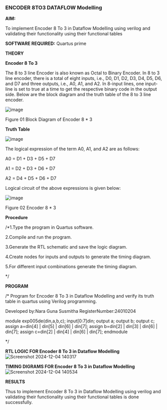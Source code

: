 ### ENCODER 8TO3 DATAFLOW Modelling

**AIM:**

To implement  Encoder 8 To 3 in Dataflow Modelling using verilog and validating their functionality using their functional tables

**SOFTWARE REQUIRED:** Quartus prime

**THEORY**

**Encoder 8 To 3**

The 8 to 3 line Encoder is also known as Octal to Binary Encoder. In 8 to 3 line encoder, there is a total of eight inputs, i.e., D0, D1, D2, D3, D4, D5, D6, and D7 and three outputs, i.e., A0, A1, and A2. In 8-input lines, one input-line is set to true at a time to get the respective binary code in the output side. Below are the block diagram and the truth table of the 8 to 3 line encoder.

![image](https://github.com/naavaneetha/ENCODER8TO3DATAFLOW/assets/154305477/0bc242c1-eb9e-4c47-afe5-30428470efc3)

Figure 01  Block Diagram of Encoder 8 * 3

**Truth Table**

![image](https://github.com/naavaneetha/ENCODER8TO3DATAFLOW/assets/154305477/35496b14-ae6e-4cd1-9abd-d6736b576575)

The logical expression of the term A0, A1, and A2 are as follows:

A0 = D1 + D3 + D5 + D7

A1 = D2 + D3 + D6 + D7

A2 = D4 + D5 + D6 + D7

Logical circuit of the above expressions is given below:

![image](https://github.com/naavaneetha/ENCODER8TO3DATAFLOW/assets/154305477/95acaee6-c873-4c75-89eb-ef09fb158053)

Figure 02  Encoder 8 * 3

**Procedure**

/*1.Type the program in Quartus software.

2.Compile and run the program.

3.Generate the RTL schematic and save the logic diagram.

4.Create nodes for inputs and outputs to generate the timing diagram.

5.For different input combinations generate the timing diagram.

 */

**PROGRAM**

/* Program for Encoder 8 To 3 in Dataflow Modelling and verify its truth table in quartus using Verilog programming. 

Developed by:Nara Guna Susmitha RegisterNumber:24010204


module exp005de(din,a,b,c);
input[0:7]din;
output a;
output b;
output c;
assign a=din[4] | din[5] | din[6] | din[7];
assign b=din[2] | din[3] | din[6] | din[7];
assign c=din[2] | din[4] | din[6] | din[7];
endmodule 


*/

**RTL LOGIC FOR Encoder 8 To 3 in Dataflow Modelling**
![Screenshot 2024-12-04 140317](https://github.com/user-attachments/assets/3eeac74a-1e01-4e30-a030-fc6383206e22)

**TIMING DIGRAMS FOR Encoder 8 To 3 in Dataflow Modelling**
![Screenshot 2024-12-04 140534](https://github.com/user-attachments/assets/3dc8f493-dd0d-4970-923e-d7442911bb72)

**RESULTS**

Thus to implement Encoder 8 To 3 in Dataflow Modelling using verilog and validating their functionality using their functional tables is done successfully.

